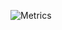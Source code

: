 ![Metrics](https://metrics.lecoq.io/hossainemruz?template=classic&introduction=1&introduction.title=true&config.timezone=Asia%2FDhaka)
